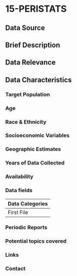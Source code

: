 # 15-PERISTATS

## Data Source

## Brief Description

## Data Relevance

## Data Characteristics

### Target Population

### Age

### Race & Ethnicity

### Socioeconomic Variables

### Geographic Estimates

### Years of Data Collected

### Availability

### Data fields 

| Data Categories |
| ---------- |
| First File |

### Periodic Reports

### Potential topics covered

### Links

### Contact

